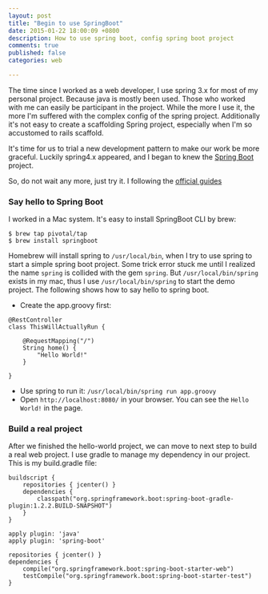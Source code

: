 ```yaml
---
layout: post
title: "Begin to use SpringBoot"
date: 2015-01-22 18:00:09 +0800
description: How to use spring boot, config spring boot project
comments: true
published: false
categories: web

---
```


The time since I worked as a web developer, I use spring 3.x for most of my personal project. Because java is mostly
been used. Those who worked with me can easily be participant in the project. While the more I use it, the more I'm suffered
with the complex config of the spring project. Additionally it's not easy to create a scaffolding Spring project, especially
when I'm so accustomed to rails scaffold.
 
It's time for us to trial a new development pattern to make our work be more graceful. Luckily spring4.x appeared, and I
began to knew the [Spring Boot](http://projects.spring.io/spring-boot/) project.

So, do not wait any more, just try it. I following the [official guides](http://docs.spring.io/spring-boot/docs/current-SNAPSHOT/reference/htmlsingle/)

### Say hello to Spring Boot
I worked in a Mac system. It's easy to install SpringBoot CLI by brew:

```
$ brew tap pivotal/tap
$ brew install springboot
```
Homebrew will install spring to `/usr/local/bin`, when I try to use spring to start a simple spring boot project. Some trick
error stuck me until I realized the name `spring` is collided with the gem `spring`. But `/usr/local/bin/spring` exists in my mac,
thus I use `/usr/local/bin/spring` to start the demo project. The following shows how to say hello to spring boot.

* Create the app.groovy first:

```
@RestController
class ThisWillActuallyRun {

    @RequestMapping("/")
    String home() {
        "Hello World!"
    }

}
```

* Use spring to run it: `/usr/local/bin/spring run app.groovy`
* Open `http://localhost:8080/` in your browser. You can see the `Hello World!` in the page.

### Build a real project
After we finished the hello-world project, we can move to next step to build a real web project.
I use gradle to manage my dependency in our project. This is my build.gradle file:

```
buildscript {
    repositories { jcenter() }
    dependencies {
        classpath("org.springframework.boot:spring-boot-gradle-plugin:1.2.2.BUILD-SNAPSHOT")
    }
}

apply plugin: 'java'
apply plugin: 'spring-boot'

repositories { jcenter() }
dependencies {
    compile("org.springframework.boot:spring-boot-starter-web")
    testCompile("org.springframework.boot:spring-boot-starter-test")
}
```

